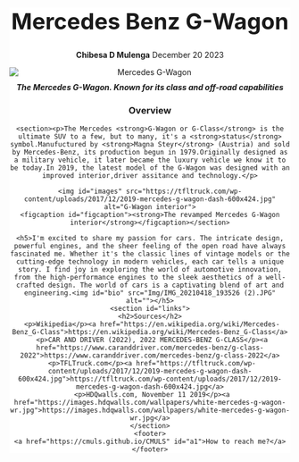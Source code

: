   <html>
  <head>
  <style>
  #main { 
  background-color: white;
  max-width: 800px;
  margin: 0 auto;
  text-align: center;
  } 
  #title {
  background-color: white;
  margin-top: 50px;
  font-size: 40px;
} 

      
#image-div {
    margin-top: 30px;
  } 
    #images{
    height: auto;
    display: block;
    margin: 0 auto;
    img-align: center;
  }   
  #img {
    max-width: 3%;
    display: inline-block;
    border-radius: 50%;
  } 
  #image {
    max-width: 100%;
    height: auto;
    display: block;
    margin: auto;
    img-align: center;
  }
  #img-caption {
    margin-top: 10px;
    font-style: italic;
  }
  #figcaption {
    margin-top: 10px;
    font-style: italic;
  }
  #bio {
    max-width: 20%;
    display: inline-block;
    font-style: italic;
  }
  #text {
    text-align: center;
  }
  #name {
    text-align: center;
  } 
  footer {
    background-color: black;
    color: black;
    padding: 70px;
    text-align: center;
  }
  #a1 {
    color: white;
  }
  #words {
    color: white;
  } 
  #links {
  background-color: brown;
  }
  
  </style>
  




  <body>
  <main id="main">
  <head>
    <meta charset="UTF-8">
    <meta name="viewport" content="width=device-width, initial-scale=1.0">
    <title>MercedesBenzG-Wagon</title>
    <nav id="nav-bar"></nav>
    </head>
    <h1 id="title">Mercedes Benz G-Wagon</h1>
    <p id="name"><img id="img" src="Img/IMG_20210418_193526 (2).JPG" alt= ""><strong>Chibesa D Mulenga</strong>   December 20 2023</p>
    <div id="img-div">
        <img id= "image" src="https://images.hdqwalls.com/wallpapers/white-mercedes-g-wagon-wr.jpg" alt="Mercedes G-Wagon">
        <div id="img-caption"><strong>The Mercedes G-Wagon. Known for its class and off-road capabilities</strong>
    </div> 
    <h3>Overview</h3>

    <section><p>The Mercedes <strong>G-Wagon or G-Class</strong> is the ultimate SUV to a few, but to many, it's a <strong>status</strong> symbol.Manufuctured by <strong>Magna Steyr</strong> (Austria) and sold by Mercedes-Benz, its production begun in 1979.Originally designed as a military vehicle, it later became the luxury vehicle we know it to be today.In 2019, the latest model of the G-Wagon was designed with an improved interior,driver assitance and technology.</p>

    <img id="images" src="https://tfltruck.com/wp-content/uploads/2017/12/2019-mercedes-g-wagon-dash-600x424.jpg" alt="G-Wagon interior">
    <figcaption id="figcaption"><strong>The revamped Mercedes G-Wagon interior</strong></figcaption></section>

    <h5>I'm excited to share my passion for cars. The intricate design, powerful engines, and the sheer feeling of the open road have always fascinated me. Whether it's the classic lines of vintage models or the cutting-edge technology in modern vehicles, each car tells a unique story. I find joy in exploring the world of automotive innovation, from the high-performance engines to the sleek aesthetics of a well-crafted design. The world of cars is a captivating blend of art and engineering.<img id="bio" src="Img/IMG_20210418_193526 (2).JPG" alt=""></h5>
    <section id="links">
    <h2>Sources</h2>
     <p>Wikipedia</p><a href="https://en.wikipedia.org/wiki/Mercedes-Benz_G-Class">https://en.wikipedia.org/wiki/Mercedes-Benz_G-Class</a>
     <p>CAR AND DRIVER (2022), 2022 MERCEDES-BENZ G-CLASS</p><a href="https://www.caranddriver.com/mercedes-benz/g-class-2022">https://www.caranddriver.com/mercedes-benz/g-class-2022</a>
     <p>TFLTruck.com</p><a href="https://tfltruck.com/wp-content/uploads/2017/12/2019-mercedes-g-wagon-dash-600x424.jpg">https://tfltruck.com/wp-content/uploads/2017/12/2019-mercedes-g-wagon-dash-600x424.jpg</a>
     <p>HDQwalls.com, November 11 2019</p><a href="https://images.hdqwalls.com/wallpapers/white-mercedes-g-wagon-wr.jpg">https://images.hdqwalls.com/wallpapers/white-mercedes-g-wagon-wr.jpg</a>
    </section>
    <footer>
    <a href="https://cmuls.github.io/CMULS" id="a1">How to reach me?</a>
    </footer>
    
